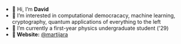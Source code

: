 - 👋 Hi, I’m **David**
- 👀 I’m interested in computational democracacy, machine learning, cryptography, quantum applications of everything to the left
- 🌱 I’m currently a first-year physics undergraduate student ('29)
- **🔗 Website:** [@martijara](https://martijara.com)
